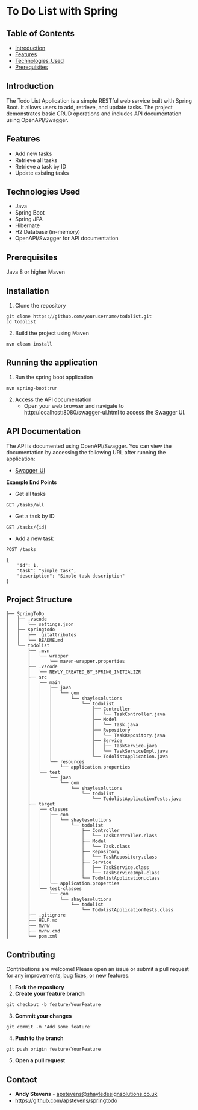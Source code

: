 # To Do List with Spring

## Table of Contents

- [Introduction](#introduction)
- [Features](#features)
- [Technologies_Used](#technologies-used)
- [Prerequisites](#prerequisites)

## Introduction

The Todo List Application is a simple RESTful web service built with Spring Boot. It allows users to add, retrieve, and update tasks. The project demonstrates basic CRUD operations and includes API documentation using OpenAPI/Swagger.

## Features

- Add new tasks
- Retrieve all tasks
- Retrieve a task by ID
- Update existing tasks

## Technologies Used

- Java
- Spring Boot
- Spring JPA
- Hibernate
- H2 Database (in-memory)
- OpenAPI/Swagger for API documentation

## Prerequisites

Java 8 or higher
Maven

## Installation

1. Clone the repository

```
git clone https://github.com/yourusername/todolist.git
cd todolist

```

2. Build the project using Maven

```
mvn clean install

```
## Running the application

1. Run the spring boot application

```
mvn spring-boot:run

```

2. Access the API documentation
    - Open your web browser and navigate to http://localhost:8080/swagger-ui.html to access the Swagger UI.

## API Documentation

The API is documented using OpenAPI/Swagger. You can view the documentation by accessing the following URL after running the application:

- [Swagger_UI](http://localhost:8080/swagger-ui.html)

**Example End Points**
- Get all tasks
```
GET /tasks/all

```
- Get a task by ID
```
GET /tasks/{id}
```
- Add a new task
```
POST /tasks
```
```
{
    "id": 1,
    "task": "Simple task",
    "description": "Simple task description"
}
```
## Project Structure

```
├── SpringToDo
│   ├── .vscode
│   │   └── settings.json
│   ├── springtodo
│   │   ├── .gitattributes
│   │   └── README.md
│   └── todolist
│       ├── .mvn
│       │   └── wrapper
│       │       └── maven-wrapper.properties
│       ├── .vscode
│       │   └── NEWLY_CREATED_BY_SPRING_INITIALIZR
│       ├── src
│       │   ├── main
│       │   │   ├── java
│       │   │   │   └── com
│       │   │   │       └── shaylesolutions
│       │   │   │           └── todolist
│       │   │   │               ├── Controller
│       │   │   │               │   └── TaskController.java
│       │   │   │               ├── Model
│       │   │   │               │   └── Task.java
│       │   │   │               ├── Repository
│       │   │   │               │   └── TaskRepository.java
│       │   │   │               ├── Service
│       │   │   │               │   ├── TaskService.java
│       │   │   │               │   └── TaskServiceImpl.java
│       │   │   │               └── TodolistApplication.java
│       │   │   └── resources
│       │   │       └── application.properties
│       │   └── test
│       │       └── java
│       │           └── com
│       │               └── shaylesolutions
│       │                   └── todolist
│       │                       └── TodolistApplicationTests.java
│       ├── target
│       │   ├── classes
│       │   │   ├── com
│       │   │   │   └── shaylesolutions
│       │   │   │       └── todolist
│       │   │   │           ├── Controller
│       │   │   │           │   └── TaskController.class
│       │   │   │           ├── Model
│       │   │   │           │   └── Task.class
│       │   │   │           ├── Repository
│       │   │   │           │   └── TaskRepository.class
│       │   │   │           ├── Service
│       │   │   │           │   ├── TaskService.class
│       │   │   │           │   └── TaskServiceImpl.class
│       │   │   │           └── TodolistApplication.class
│       │   │   └── application.properties
│       │   └── test-classes
│       │       └── com
│       │           └── shaylesolutions
│       │               └── todolist
│       │                   └── TodolistApplicationTests.class
│       ├── .gitignore
│       ├── HELP.md
│       ├── mvnw
│       ├── mvnw.cmd
│       └── pom.xml
```

## Contributing

Contributions are welcome! Please open an issue or submit a pull request for any improvements, bug fixes, or new features.

1. **Fork the repository**
2. **Create your feature branch**
```
git checkout -b feature/YourFeature
```
3. **Commit your changes**
```
git commit -m 'Add some feature'
```
4. **Push to the branch**
```
git push origin feature/YourFeature
```
5. **Open a pull request**

## Contact

- **Andy Stevens** - apstevens@shayledesignsolutions.co.uk
- https://github.com/apstevens/springtodo
 
